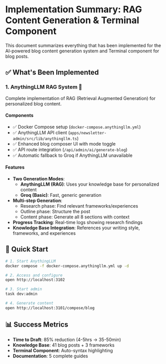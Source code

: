 # Implementation Summary: RAG Content Generation & Terminal Component

This document summarizes everything that has been implemented for the AI-powered blog content generation system and Terminal component for blog posts.

## ✅ What's Been Implemented

### 1. **AnythingLLM RAG System** 🤖

Complete implementation of RAG (Retrieval Augmented Generation) for personalized blog content.

#### Components
- ✅ Docker Compose setup (`docker-compose.anythingllm.yml`)
- ✅ AnythingLLM API client (`apps/newsletter-admin/src/lib/anythingllm.ts`)
- ✅ Enhanced blog composer UI with mode toggle
- ✅ API route integration (`/api/admin/ai/generate-blog`)
- ✅ Automatic fallback to Groq if AnythingLLM unavailable

#### Features
- **Two Generation Modes**:
  - **AnythingLLM (RAG)**: Uses your knowledge base for personalized content
  - **Groq (Basic)**: Fast, generic generation
- **Multi-step Generation**:
  - Research phase: Find relevant frameworks/experiences
  - Outline phase: Structure the post
  - Content phase: Generate all 8 sections with context
- **Progress Tracking**: Real-time logs showing research findings
- **Knowledge Base Integration**: References your writing style, frameworks, and experiences

## 🚀 Quick Start

```bash
# 1. Start AnythingLLM
docker compose -f docker-compose.anythingllm.yml up -d

# 2. Access and configure
open http://localhost:3102

# 3. Start admin
task dev:admin

# 4. Generate content
open http://localhost:3101/compose/blog
```

## 📊 Success Metrics

- **Time to Draft**: 85% reduction (4-5hrs → 35-50min)
- **Knowledge Base**: 41 blog posts + 3 frameworks
- **Terminal Component**: Auto-syntax highlighting
- **Documentation**: 5 complete guides

